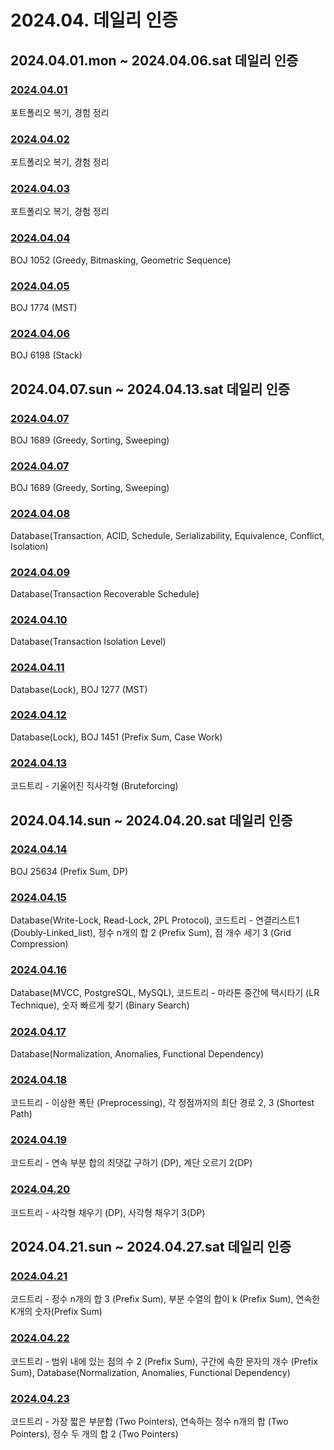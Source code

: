 # 2024.04. 데일리 인증

## 2024.04.01.mon ~ 2024.04.06.sat 데일리 인증

### [2024.04.01](https://github.com/jwelyl/daily_certification/blob/main/2024/04/01/24_04_01_daily_certification.md)
포트폴리오 복기, 경험 정리

### [2024.04.02](https://github.com/jwelyl/daily_certification/blob/main/2024/04/02/24_04_02_daily_certification.md)
포트폴리오 복기, 경험 정리

### [2024.04.03](https://github.com/jwelyl/daily_certification/blob/main/2024/04/03/24_04_03_daily_certification.md)
포트폴리오 복기, 경험 정리

### [2024.04.04](https://github.com/jwelyl/daily_certification/blob/main/2024/04/04/24_04_04_daily_certification.md)
BOJ 1052 (Greedy, Bitmasking, Geometric Sequence)

### [2024.04.05](https://github.com/jwelyl/daily_certification/blob/main/2024/04/05/24_04_05_daily_certification.md)
BOJ 1774 (MST)

### [2024.04.06](https://github.com/jwelyl/daily_certification/blob/main/2024/04/06/24_04_06_daily_certification.md)
BOJ 6198 (Stack)

## 2024.04.07.sun ~ 2024.04.13.sat 데일리 인증

### [2024.04.07](https://github.com/jwelyl/daily_certification/blob/main/2024/04/07/24_04_07_daily_certification.md)
BOJ 1689 (Greedy, Sorting, Sweeping)

### [2024.04.07](https://github.com/jwelyl/daily_certification/blob/main/2024/04/07/24_04_07_daily_certification.md)
BOJ 1689 (Greedy, Sorting, Sweeping)

### [2024.04.08](https://github.com/jwelyl/daily_certification/blob/main/2024/04/08/24_04_08_daily_certification.md)
Database(Transaction, ACID, Schedule, Serializability, Equivalence, Conflict, Isolation)

### [2024.04.09](https://github.com/jwelyl/daily_certification/blob/main/2024/04/09/24_04_09_daily_certification.md)
Database(Transaction Recoverable Schedule)

### [2024.04.10](https://github.com/jwelyl/daily_certification/blob/main/2024/04/10/24_04_10_daily_certification.md)
Database(Transaction Isolation Level)

### [2024.04.11](https://github.com/jwelyl/daily_certification/blob/main/2024/04/11/24_04_11_daily_certification.md)
Database(Lock), BOJ 1277 (MST)

### [2024.04.12](https://github.com/jwelyl/daily_certification/blob/main/2024/04/12/24_04_12_daily_certification.md)
Database(Lock), BOJ 1451 (Prefix Sum, Case Work)

### [2024.04.13](https://github.com/jwelyl/daily_certification/blob/main/2024/04/13/24_04_13_daily_certification.md)
코드트리 - 기울어진 직사각형 (Bruteforcing)

## 2024.04.14.sun ~ 2024.04.20.sat 데일리 인증

### [2024.04.14](https://github.com/jwelyl/daily_certification/blob/main/2024/04/14/24_04_14_daily_certification.md)
BOJ 25634 (Prefix Sum, DP)

### [2024.04.15](https://github.com/jwelyl/daily_certification/blob/main/2024/04/15/24_04_15_daily_certification.md)
Database(Write-Lock, Read-Lock, 2PL Protocol),
코드트리 - 연결리스트1 (Doubly-Linked_list), 정수 n개의 합 2 (Prefix Sum), 점 개수 세기 3 (Grid Compression)

### [2024.04.16](https://github.com/jwelyl/daily_certification/blob/main/2024/04/16/24_04_16_daily_certification.md)
Database(MVCC, PostgreSQL, MySQL),
코드트리 - 마라톤 중간에 택시타기 (LR Technique), 숫자 빠르게 찾기 (Binary Search)

### [2024.04.17](https://github.com/jwelyl/daily_certification/blob/main/2024/04/17/24_04_17_daily_certification.md)
Database(Normalization, Anomalies, Functional Dependency)

### [2024.04.18](https://github.com/jwelyl/daily_certification/blob/main/2024/04/18/24_04_18_daily_certification.md)
코드트리 - 이상한 폭탄 (Preprocessing), 각 정점까지의 최단 경로 2, 3 (Shortest Path)

### [2024.04.19](https://github.com/jwelyl/daily_certification/blob/main/2024/04/19/24_04_19_daily_certification.md)
코드트리 - 연속 부분 합의 최댓값 구하기 (DP), 계단 오르기 2(DP)

### [2024.04.20](https://github.com/jwelyl/daily_certification/blob/main/2024/04/20/24_04_20_daily_certification.md)
코드트리 - 사각형 채우기 (DP), 사각형 채우기 3(DP)

## 2024.04.21.sun ~ 2024.04.27.sat 데일리 인증

### [2024.04.21](https://github.com/jwelyl/daily_certification/blob/main/2024/04/21/24_04_21_daily_certification.md)
코드트리 - 정수 n개의 합 3 (Prefix Sum), 부분 수열의 합이 k (Prefix Sum), 연속한 K개의 숫자(Prefix Sum)

### [2024.04.22](https://github.com/jwelyl/daily_certification/blob/main/2024/04/22/24_04_22_daily_certification.md)
코드트리 - 범위 내에 있는 점의 수 2 (Prefix Sum), 구간에 속한 문자의 개수 (Prefix Sum), Database(Normalization, Anomalies, Functional Dependency)

### [2024.04.23](https://github.com/jwelyl/daily_certification/blob/main/2024/04/23/24_04_23_daily_certification.md)
코드트리 - 가장 짧은 부분합 (Two Pointers), 연속하는 정수 n개의 합 (Two Pointers), 정수 두 개의 합 2 (Two Pointers)